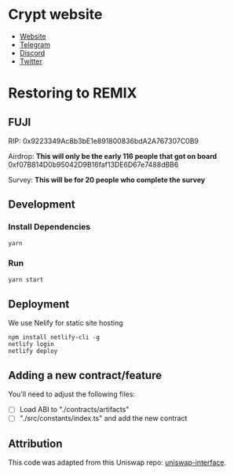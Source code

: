 # Crypt website

- [Website](https://0xcryptfi.gitbook.io/the-crypt/)
- [Telegram](https://t.me/joinchat/YBoR54Dbu-80MTE9)
- [Discord](https://discord.gg/zrrdQRAj)
- [Twitter](https://twitter.com/0xcryptfi)

# Restoring to REMIX
## FUJI
RIP:
0x9223349Ac8b3bE1e891800836bdA2A767307C0B9

Airdrop: **This will only be the early 116 people that got on board**
0xf07B814D0b95042D9B16faf13DE6D67e7488dBB6

Survey: **This will be for 20 people who complete the survey**

## Development

### Install Dependencies

```bash
yarn
```

### Run

```bash
yarn start
```

## Deployment
We use Nelify for static site hosting
```
npm install netlify-cli -g
netlify login
netlify deploy
```

## Adding a new contract/feature
You'll need to adjust the following files:
- [ ] Load ABI to "./contracts/artifacts"
- [ ] "./src/constants/index.ts" and add the new contract
## Attribution
This code was adapted from this Uniswap repo: [uniswap-interface](https://github.com/Uniswap/uniswap-interface).
